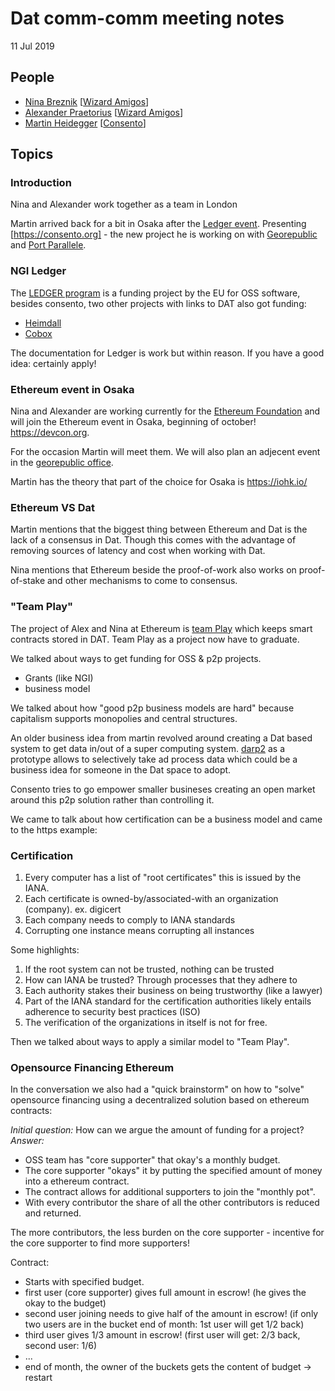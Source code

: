 # Dat comm-comm meeting notes

11 Jul 2019

## People

- [Nina Breznik](https://github.com/ninabreznik) [[Wizard Amigos](https://wizardamigos.com/)]
- [Alexander Praetorius](https://github.com/serapath) [[Wizard Amigos](https://wizardamigos.com/)]
- [Martin Heidegger](https://github.com/martinheidegger) [[Consento](https://consento.org)]

## Topics

### Introduction

Nina and Alexander work together as a team in London

Martin arrived back for a bit in Osaka after the [Ledger event](https://github.com/consento-org/events/issues/1).
Presenting [https://consento.org] - the new project he is working on with [Georepublic](https://georepublic.de)
and [Port Parallele](https://portparallele.com/).

### NGI Ledger

The [LEDGER program](https://www.ngi.eu/opencalls/ledger/) is a funding project by the EU for OSS software,
besides consento, two other projects with links to DAT also got funding:

- [Heimdall](https://heimdall.cloud/)
- [Cobox](https://cobox.cloud/)

The documentation for Ledger is work but within reason. If you have a good idea: certainly apply!

### Ethereum event in Osaka

Nina and Alexander are working currently for the [Ethereum Foundation](https://ethereum.foundation/) and will
join the Ethereum event in Osaka, beginning of october! https://devcon.org.

For the occasion Martin will meet them. We will also plan an adjecent event in the [georepublic office](https://www.openstreetmap.org/node/6389783433).

Martin has the theory that part of the choice for Osaka is https://iohk.io/

### Ethereum VS Dat

Martin mentions that the biggest thing between Ethereum and Dat is the lack of a consensus in Dat. Though this 
comes with the advantage of removing sources of latency and cost when working with Dat.

Nina mentions that Ethereum beside the proof-of-work also works on proof-of-stake and other mechanisms
to come to consensus.

### "Team Play"

The project of Alex and Nina at Ethereum is [team Play](https://ethereum-play.github.io/editor-solidity/)
which keeps smart contracts stored in DAT. Team Play as a project now have to graduate.

We talked about ways to get funding for OSS & p2p projects.

- Grants (like NGI)
- business model

We talked about how "good p2p business models are hard" because capitalism supports monopolies
and central structures.

An older business idea from martin revolved around creating a Dat based system to get data in/out
of a super computing system. [darp2](https://www.npmjs.com/package/darp2) as a prototype allows to
selectively take ad process data which could be a business idea for someone in the Dat space to adopt.

Consento tries to go empower smaller busineses creating an open market around this p2p solution rather
than controlling it.

We came to talk about how certification can be a business model and came to the https example:

### Certification

1. Every computer has a list of "root certificates" this is issued by the IANA.
2. Each certificate is owned-by/associated-with an organization (company). ex. digicert
3. Each company needs to comply to IANA standards
4. Corrupting one instance means corrupting all instances

Some highlights:

1. If the root system can not be trusted, nothing can be trusted
2. How can IANA be trusted? Through processes that they adhere to
3. Each authority stakes their business on being trustworthy (like a lawyer)
4. Part of the IANA standard for the certification authorities likely entails adherence to
    security best practices (ISO)
5. The verification of the organizations in itself is not for free.

Then we talked about ways to apply a similar model to "Team Play".

### Opensource Financing Ethereum

In the conversation we also had a "quick brainstorm" on how to "solve"
opensource financing using a decentralized solution based on ethereum contracts:

_Initial question:_ How can we argue the amount of funding for a project?
_Answer:_

  - OSS team has "core supporter" that okay's a monthly budget.
  - The core supporter "okays" it by putting the specified amount of money into a ethereum contract.
  - The contract allows for additional supporters to join the "monthly pot".
  - With every contributor the share of all the other contributors is reduced and returned.

The more contributors, the less burden on the core supporter - incentive for the core supporter to find more supporters!

Contract:

  - Starts with specified budget.
  - first user (core supporter) gives full amount in escrow! (he gives the okay to the budget)
  - second user joining needs to give half of the amount in escrow! (if only two users are in the bucket end of month: 1st user will get 1/2 back)
  - third user gives 1/3 amount in escrow! (first user will get: 2/3 back, second user: 1/6)
  - ...
  - end of month, the owner of the buckets gets the content of budget → restart
